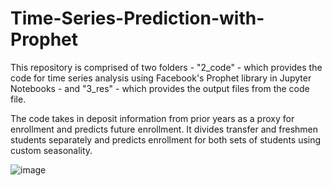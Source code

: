# Time-Series-Prediction-with-Prophet

This repository is comprised of two folders - "2_code" - which provides the code for time series analysis using Facebook's Prophet library in Jupyter Notebooks - and "3_res" - which provides the output files from the code file.

The code takes in deposit information from prior years as a proxy for enrollment and predicts future enrollment. It divides transfer and freshmen students separately and predicts enrollment for both sets of students using custom seasonality. 

![image](https://user-images.githubusercontent.com/25066236/113500981-d6617700-94e7-11eb-89bf-7406779a4128.png)
